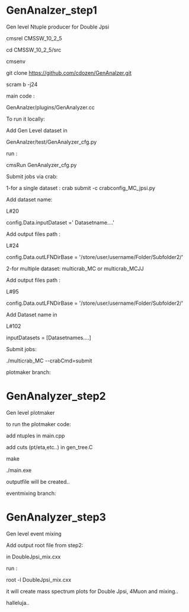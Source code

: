 # GenAnalzer_step1
Gen level Ntuple producer for Double Jpsi

cmsrel CMSSW_10_2_5 

cd CMSSW_10_2_5/src

cmsenv

git clone https://github.com/cdozen/GenAnalzer.git

scram b -j24

main code :

GenAnalzer/plugins/GenAnalyzer.cc 

To run it locally:

Add Gen Level dataset in 

GenAnalzer/test/GenAnalyzer_cfg.py 

run : 

cmsRun GenAnalyzer_cfg.py

Submit jobs via crab: 

1-for a single dataset : crab submit -c crabconfig_MC_jpsi.py

Add dataset name:

L#20

config.Data.inputDataset =' Datasetname....'

Add output files path :

L#24 

config.Data.outLFNDirBase = '/store/user/username/Folder/Subfolder2/'

2-for multiple dataset:  multicrab_MC or multicrab_MCJJ

Add output files path :

L#95

config.Data.outLFNDirBase = '/store/user/username/Folder/Subfolder2/'

Add Dataset name in 

L#102 

inputDatasets = [Datasetnames....]

Submit jobs:

./multicrab_MC --crabCmd=submit


plotmaker branch:

# GenAnalyzer_step2

Gen level plotmaker

to run the plotmaker code:

add ntuples in main.cpp

add cuts (pt/eta,etc..) in gen_tree.C

make

./main.exe

outputfile will be created..


eventmixing branch:

# GenAnalyzer_step3

Gen level event mixing

Add output root file from step2:

in DoubleJpsi_mix.cxx

run :

root -l DoubleJpsi_mix.cxx

it will create mass spectrum plots for Double Jpsi, 4Muon and mixing..

halleluja..
